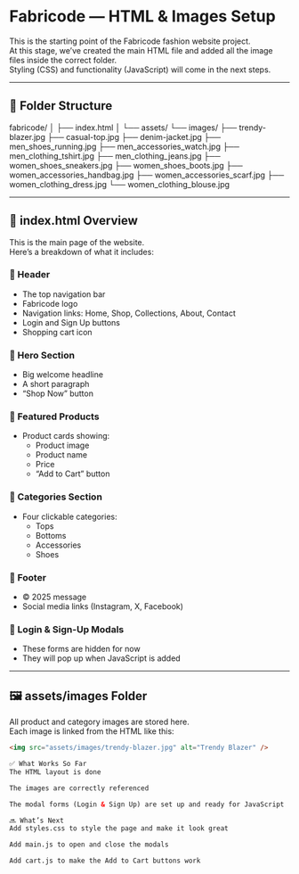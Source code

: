 # Fabricode — HTML & Images Setup

This is the starting point of the Fabricode fashion website project.  
At this stage, we’ve created the main HTML file and added all the image files inside the correct folder.  
Styling (CSS) and functionality (JavaScript) will come in the next steps.

---

## 📁 Folder Structure

fabricode/
│
├── index.html
│
└── assets/
└── images/
├── trendy-blazer.jpg
├── casual-top.jpg
├── denim-jacket.jpg
├── men_shoes_running.jpg
├── men_accessories_watch.jpg
├── men_clothing_tshirt.jpg
├── men_clothing_jeans.jpg
├── women_shoes_sneakers.jpg
├── women_shoes_boots.jpg
├── women_accessories_handbag.jpg
├── women_accessories_scarf.jpg
├── women_clothing_dress.jpg
└── women_clothing_blouse.jpg



---

## 🧾 index.html Overview

This is the main page of the website.  
Here’s a breakdown of what it includes:

### 🔹 Header
- The top navigation bar
- Fabricode logo
- Navigation links: Home, Shop, Collections, About, Contact
- Login and Sign Up buttons
- Shopping cart icon

### 🔹 Hero Section
- Big welcome headline
- A short paragraph
- “Shop Now” button

### 🔹 Featured Products
- Product cards showing:
  - Product image
  - Product name
  - Price
  - “Add to Cart” button

### 🔹 Categories Section
- Four clickable categories:
  - Tops
  - Bottoms
  - Accessories
  - Shoes

### 🔹 Footer
- © 2025 message
- Social media links (Instagram, X, Facebook)

### 🔹 Login & Sign-Up Modals
- These forms are hidden for now
- They will pop up when JavaScript is added

---

## 🖼️ assets/images Folder

All product and category images are stored here.  
Each image is linked from the HTML like this:

```html
<img src="assets/images/trendy-blazer.jpg" alt="Trendy Blazer" />

✅ What Works So Far
The HTML layout is done

The images are correctly referenced

The modal forms (Login & Sign Up) are set up and ready for JavaScript

🔜 What’s Next
Add styles.css to style the page and make it look great

Add main.js to open and close the modals

Add cart.js to make the Add to Cart buttons work

